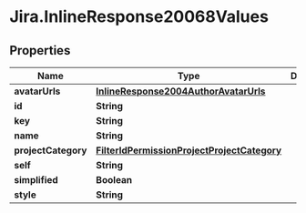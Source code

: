 # Jira.InlineResponse20068Values

## Properties

Name | Type | Description | Notes
------------ | ------------- | ------------- | -------------
**avatarUrls** | [**InlineResponse2004AuthorAvatarUrls**](InlineResponse2004AuthorAvatarUrls.md) |  | [optional] 
**id** | **String** |  | 
**key** | **String** |  | 
**name** | **String** |  | 
**projectCategory** | [**FilterIdPermissionProjectProjectCategory**](FilterIdPermissionProjectProjectCategory.md) |  | [optional] 
**self** | **String** |  | 
**simplified** | **Boolean** |  | 
**style** | **String** |  | 


